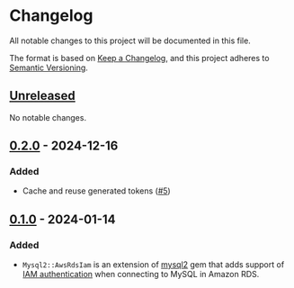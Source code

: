 # Changelog

All notable changes to this project will be documented in this file.

The format is based on [Keep a Changelog](https://keepachangelog.com/en/1.0.0/), and this project adheres to [Semantic Versioning](https://semver.org/spec/v2.0.0.html).

## [Unreleased](https://github.com/floor114/mysql2-aws_rds_iam/compare/v0.1.0...HEAD)

No notable changes.

## [0.2.0](https://github.com/floor114/mysql2-aws_rds_iam/compare/v0.1.0...v0.2.0) - 2024-12-16

### Added
* Cache and reuse generated tokens ([#5](https://github.com/floor114/mysql2-aws_rds_iam/pull/5))

## [0.1.0](https://github.com/floor114/mysql2-aws_rds_iam/compare/f7035d3fea3ac90e6c1b8193f8befe797a425179...v0.1.0) - 2024-01-14

### Added
* `Mysql2::AwsRdsIam` is an extension of [mysql2](https://github.com/brianmario/mysql2) gem that adds support of [IAM authentication](https://docs.aws.amazon.com/AmazonRDS/latest/UserGuide/UsingWithRDS.IAMDBAuth.html) when connecting to MySQL in Amazon RDS.
